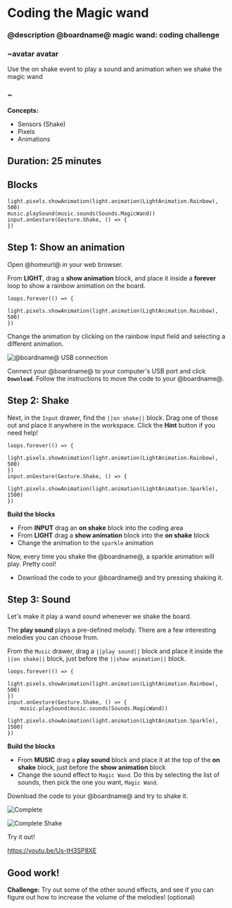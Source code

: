 # Coding the Magic wand
### @description @boardname@ magic wand: coding challenge

### ~avatar avatar
Use the on shake event to play a sound and animation when we shake the magic wand
### ~

**Concepts:**
  * Sensors (Shake)
  * Pixels
  * Animations

## Duration: 25 minutes

## Blocks

```cards
light.pixels.showAnimation(light.animation(LightAnimation.Rainbow), 500)
music.playSound(music.sounds(Sounds.MagicWand))
input.onGesture(Gesture.Shake, () => {
})
```

## Step 1: Show an animation
Open @homeurl@ in your web browser.

From **LIGHT**, drag a **show animation** block, and place it inside a **forever** loop to show a rainbow animation on the board.

```blocks
loops.forever(() => {
    light.pixels.showAnimation(light.animation(LightAnimation.Rainbow), 500)
})
```

Change the animation by clicking on the rainbow input field and selecting a different animation. 

![@boardname@ USB connection](/static/cp/projects/magic-wand/connect.jpg)

Connect your @boardname@ to your computer's USB port and click **`Download`**.
Follow the instructions to move the code to your @boardname@.

## Step 2: Shake

Next, in the ``Input`` drawer, find the ``||on shake||`` block. Drag one of those out and place it anywhere in the workspace.
Click the **Hint** button if you need help!

```blocks
loops.forever(() => {
    light.pixels.showAnimation(light.animation(LightAnimation.Rainbow), 500)
})
input.onGesture(Gesture.Shake, () => {
    light.pixels.showAnimation(light.animation(LightAnimation.Sparkle), 1500)
})
```
**Build the blocks**
  * From **INPUT** drag an **on shake** block into the coding area
  * From **LIGHT** drag a **show animation** block into the **on shake** block
  * Change the animation to the `sparkle` animation

Now, every time you shake the @boardname@, a sparkle animation will play. Pretty cool!

  * Download the code to your @boardname@ and try pressing shaking it.

## Step 3: Sound

Let's make it play a wand sound whenever we shake the board.

The **play sound** plays a pre-defined melody. There are a few interesting melodies you can choose from.

From the ``Music`` drawer, drag a ``||play sound||`` block and place it inside the ``||on shake||`` block, just before the ``||show animation||`` block.

```blocks
loops.forever(() => {
    light.pixels.showAnimation(light.animation(LightAnimation.Rainbow), 500)
})
input.onGesture(Gesture.Shake, () => {
    music.playSound(music.sounds(Sounds.MagicWand))
    light.pixels.showAnimation(light.animation(LightAnimation.Sparkle), 1500)
})
```

**Build the blocks**
  * From **MUSIC** drag a **play sound** block and place it at the top of the **on shake** block, just before the **show animation** block
  * Change the sound effect to ``Magic Wand``. Do this by selecting the list of sounds, then pick the one you want, ``Magic Wand``.

Download the code to your @boardname@ and try to shake it.

![Complete](/static/cp/projects/magic-wand/complete.jpg)

![Complete Shake](/static/cp/projects/magic-wand/complete-shake.jpg)

Try it out!

https://youtu.be/Us-tH3SP8XE

## Good work!
**Challenge:** Try out some of the other sound effects, and see if you can figure out how to increase the volume of the melodies! (optional)

